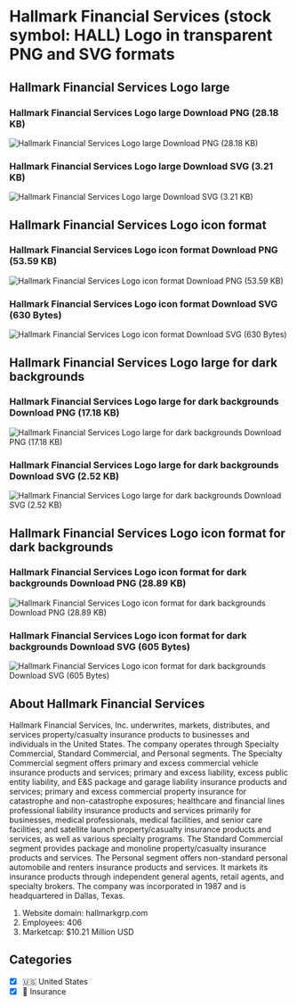 # Hallmark Financial Services (stock symbol: HALL) Logo in transparent PNG and SVG formats

## Hallmark Financial Services Logo large

### Hallmark Financial Services Logo large Download PNG (28.18 KB)

![Hallmark Financial Services Logo large Download PNG (28.18 KB)](/img/orig/HALL_BIG-fbf78668.png)

### Hallmark Financial Services Logo large Download SVG (3.21 KB)

![Hallmark Financial Services Logo large Download SVG (3.21 KB)](/img/orig/HALL_BIG-50576a72.svg)

## Hallmark Financial Services Logo icon format

### Hallmark Financial Services Logo icon format Download PNG (53.59 KB)

![Hallmark Financial Services Logo icon format Download PNG (53.59 KB)](/img/orig/HALL-89a97139.png)

### Hallmark Financial Services Logo icon format Download SVG (630 Bytes)

![Hallmark Financial Services Logo icon format Download SVG (630 Bytes)](/img/orig/HALL-5d2163de.svg)

## Hallmark Financial Services Logo large for dark backgrounds

### Hallmark Financial Services Logo large for dark backgrounds Download PNG (17.18 KB)

![Hallmark Financial Services Logo large for dark backgrounds Download PNG (17.18 KB)](/img/orig/HALL_BIG.D-471f72b1.png)

### Hallmark Financial Services Logo large for dark backgrounds Download SVG (2.52 KB)

![Hallmark Financial Services Logo large for dark backgrounds Download SVG (2.52 KB)](/img/orig/HALL_BIG.D-7a0f6350.svg)

## Hallmark Financial Services Logo icon format for dark backgrounds

### Hallmark Financial Services Logo icon format for dark backgrounds Download PNG (28.89 KB)

![Hallmark Financial Services Logo icon format for dark backgrounds Download PNG (28.89 KB)](/img/orig/HALL.D-7af7d34f.png)

### Hallmark Financial Services Logo icon format for dark backgrounds Download SVG (605 Bytes)

![Hallmark Financial Services Logo icon format for dark backgrounds Download SVG (605 Bytes)](/img/orig/HALL.D-47088924.svg)

## About Hallmark Financial Services

Hallmark Financial Services, Inc. underwrites, markets, distributes, and services property/casualty insurance products to businesses and individuals in the United States. The company operates through Specialty Commercial, Standard Commercial, and Personal segments. The Specialty Commercial segment offers primary and excess commercial vehicle insurance products and services; primary and excess liability, excess public entity liability, and E&S package and garage liability insurance products and services; primary and excess commercial property insurance for catastrophe and non-catastrophe exposures; healthcare and financial lines professional liability insurance products and services primarily for businesses, medical professionals, medical facilities, and senior care facilities; and satellite launch property/casualty insurance products and services, as well as various specialty programs. The Standard Commercial segment provides package and monoline property/casualty insurance products and services. The Personal segment offers non-standard personal automobile and renters insurance products and services. It markets its insurance products through independent general agents, retail agents, and specialty brokers. The company was incorporated in 1987 and is headquartered in Dallas, Texas.

1. Website domain: hallmarkgrp.com
2. Employees: 406
3. Marketcap: $10.21 Million USD


## Categories
- [x] 🇺🇸 United States
- [x] 🏦 Insurance
